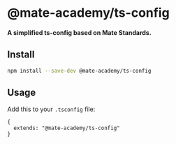 # @mate-academy/ts-config

#### A simplified ts-config based on Mate Standards.


## Install

```bash
npm install --save-dev @mate-academy/ts-config
```

## Usage

Add this to your `.tsconfig` file:

```
{
  extends: "@mate-academy/ts-config"
}
```
